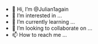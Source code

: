 - 👋 Hi, I’m @Julian1again
- 👀 I’m interested in ...
- 🌱 I’m currently learning ...
- 💞️ I’m looking to collaborate on ...
- 📫 How to reach me ...

<!---
Julian1again/Julian1again is a ✨ special ✨ repository because its `README.md` (this file) appears on your GitHub profile.
You can click the Preview link to take a look at your changes.
--->
